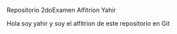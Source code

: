 Repositorio 2doExamen Alfitrion Yahir

Hola soy yahir y soy el alfitrion de este repositorio en Git 

